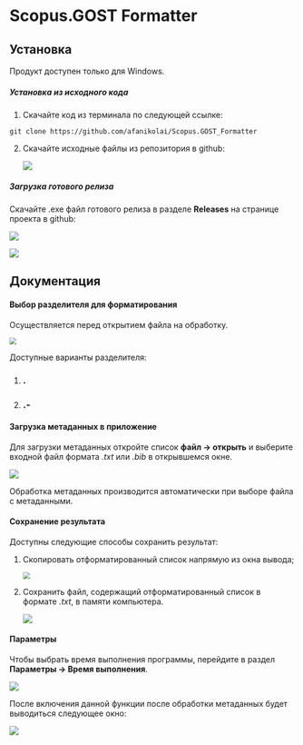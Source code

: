 # Scopus.GOST Formatter  

<!--- Не хватает раздела с описанием продукта -->

## Установка

Продукт доступен только для Windows. <!--- Это не про установку, а про ограничения к продукту -->

##### Установка из исходного кода

1. Скачайте код из терминала по следующей ссылке: 

`git clone https://github.com/afanikolai/Scopus.GOST_Formatter`

2. Скачайте исходные файлы из репозитория в github:  <!--- перечислить доступные форматы файлов -->

   ![](https://github.com/afanikolai/Scopus.GOST_Formatter/blob/main/img/image-20210326190941143.png?raw=true)

##### Загрузка готового релиза

Скачайте .ехе файл готового релиза в разделе **Releases** на странице проекта в github: 

![](https://github.com/afanikolai/Scopus.GOST_Formatter/blob/main/img/image-20210326191124043.png?raw=true)

![](https://github.com/afanikolai/Scopus.GOST_Formatter/blob/main/img/image-20210326191316719.png?raw=true)



## Документация <!--- Не совсем понятно, почему раздел так называается. А раздел выше - это не часть документации? -->

#### Выбор разделителя для форматирования

<!--- Имеет смысл дописать, что это за разделитель, зачем он нужен -->

Осуществляется перед открытием файла на обработку.

<img src="https://github.com/afanikolai/Scopus.GOST_Formatter/blob/main/img/image-20210326192908845.png?raw=true" style="zoom:75%;" />

Доступные варианты разделителя: 

1. ### **.**

2. ### **.-**



#### Загрузка метаданных в приложение

Для загрузки метаданных откройте список **файл -> открыть** и выберите входной файл формата *.txt* или *.bib* в открывшемся окне.

![](https://github.com/afanikolai/Scopus.GOST_Formatter/blob/main/img/image-20210326192731577.png?raw=true)

Обработка метаданных производится автоматически при выборе файла с метаданными.

#### Сохранение результата

Доступны следующие способы сохранить результат: 

1. Скопировать отформатированный список напрямую из окна вывода; 

   <img src="https://github.com/afanikolai/Scopus.GOST_Formatter/blob/main/img/image-20210326193531089.png?raw=true" style="zoom:75%;" />

2. Сохранить файл, содержащий отформатированный список в формате *.txt*, в памяти компьютера.

   ![](https://github.com/afanikolai/Scopus.GOST_Formatter/blob/main/img/image-20210326193607647.png?raw=true)

#### Параметры <!--- Название раздела не отражает содержимое -->

Чтобы выбрать время выполнения программы, перейдите в раздел **Параметры -> Время выполнения**. <!--- Не хватает деталей. Каким может быть время, как его задать в этом разделе и т.д. -->

![](https://github.com/afanikolai/Scopus.GOST_Formatter/blob/main/img/image-20210326193853164.png?raw=true)



После включения данной функции после обработки метаданных будет выводиться следующее окно: <!--- О включении какой функции идет речь? Выше говорится о выборе времени, а не о подключении. -->

![](https://github.com/afanikolai/Scopus.GOST_Formatter/blob/f2617fdb91c1b8bdef40cddac1a0da8383aeac6a/img/image-20210326194356471.png?raw=true)
